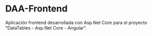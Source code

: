 # DAA-Frontend
Aplicación frontend desarrollada con Asp.Net Core para el proyecto "DataTables - Asp.Net Core - Angular".
